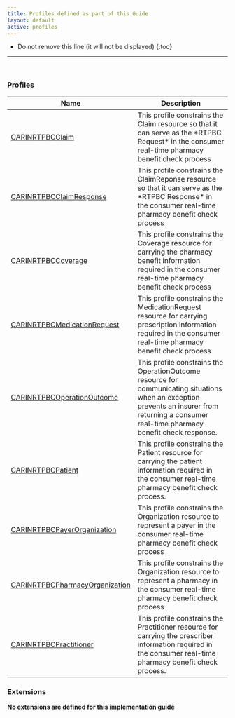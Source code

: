 ```yaml
---
title: Profiles defined as part of this Guide
layout: default
active: profiles
---
```


<!-- { :.no_toc } -->

<!-- TOC  the css styling for this is \pages\assets\css\project.css under 'markdown-toc'-->

* Do not remove this line (it will not be displayed)
{:toc}

<!-- end TOC -->

---
<br />

### Profiles

<table>
<thead>
<tr>
<th>Name</th>
<th>Description</th>
</tr>
</thead>
<tbody>
<tr>
<td><a href="StructureDefinition-carin-rtpbc-claim.html">CARINRTPBCClaim</a></td>
<td>This profile constrains the Claim resource so that it can serve as the *RTPBC Request* in the consumer real-time pharmacy benefit check process</td>
</tr>
<tr>
<td><a href="StructureDefinition-carin-rtpbc-ClaimResponse.html">CARINRTPBCClaimResponse</a></td>
<td>This profile constrains the ClaimReponse resource so that it can serve as the *RTPBC Response* in the consumer real-time pharmacy benefit check process</td>
</tr>
<tr>
<td><a href="StructureDefinition-carin-rtpbc-Coverage.html">CARINRTPBCCoverage</a></td>
<td>This profile constrains the Coverage resource for carrying the pharmacy benefit information required in the consumer real-time pharmacy benefit check process</td>
</tr>
<tr>
<td><a href="StructureDefinition-carin-rtpbc-MedicationRequest.html">CARINRTPBCMedicationRequest</a></td>
<td>This profile constrains the MedicationRequest resource for carrying prescription information required in the consumer real-time pharmacy benefit check process</td>
</tr>
<tr>
<td><a href="StructureDefinition-carin-rtpbc-OperationOutcome.html">CARINRTPBCOperationOutcome</a></td>
<td>This profile constrains the OperationOutcome resource for communicating situations when an exception prevents an insurer from returning a consumer real-time pharmacy benefit check response.</td>
</tr>
<tr>
<td><a href="StructureDefinition-carin-rtpbc-Patient.html">CARINRTPBCPatient</a></td>
<td>This profile constrains the Patient resource for carrying the patient information required in the consumer real-time pharmacy benefit check process.</td>
</tr>
<tr>
<td><a href="StructureDefinition-carin-rtpbc-payer-Organization.html">CARINRTPBCPayerOrganization</a></td>
<td>This profile constrains the Organization resource to represent a payer in the consumer real-time pharmacy benefit check process</td>
</tr>
<tr>
<td><a href="StructureDefinition-carin-rtpbc-pharmacy-Organization.html">CARINRTPBCPharmacyOrganization</a></td>
<td>This profile constrains the Organization resource to represent a pharmacy in the consumer real-time pharmacy benefit check process</td>
</tr>
<tr>
<td><a href="StructureDefinition-carin-rtpbc-Practitioner.html">CARINRTPBCPractitioner</a></td>
<td>This profile constrains the Practitioner resource for carrying the prescriber information required in the consumer real-time pharmacy benefit check process.</td>
</tr>
</tbody>
</table>


### Extensions

**No extensions are defined for this implementation guide**

